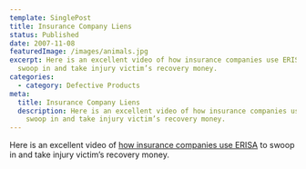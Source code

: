 ```yaml
---
template: SinglePost
title: Insurance Company Liens
status: Published
date: 2007-11-08
featuredImage: /images/animals.jpg
excerpt: Here is an excellent video of how insurance companies use ERISA to
  swoop in and take injury victim’s recovery money.
categories:
  - category: Defective Products
meta:
  title: Insurance Company Liens
  description: Here is an excellent video of how insurance companies use ERISA to
    swoop in and take injury victim’s recovery money.
---
```

<!--StartFragment-->

Here is an excellent video of [how insurance companies use ERISA](http://www.myfoxtwincities.com/myfox/pages/Home/Detail?contentId=4866450&version=1&locale=EN-US&layoutCode=VSTY&pageId=1.1.1) to swoop in and take injury victim’s recovery money.

<!--EndFragment-->